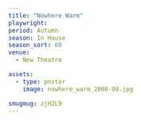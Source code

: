 ```yaml
---
title: "Nowhere Warm"
playwright:
period: Autumn
season: In House
season_sort: 60
venue:
  - New Theatre

assets:
  - type: poster
    image: nowhere_warm_2008-09.jpg

smugmug: zjH2L9
---
```

